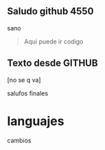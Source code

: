 ## Saludo github 4550

sano
> Aqui puede ir codigo
>
## Texto desde GITHUB
[no se q va]

salufos finales
# languajes
 cambios 
 
